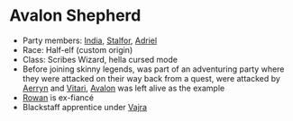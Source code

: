 # Avalon Shepherd
- Party members: [India](PCs/Current/India.md), [Stalfor](PCs/Current/Stalfor.md), [Adriel](Adriel.md) 
- Race: Half-elf (custom origin)
- Class: Scribes Wizard, hella cursed mode
- Before joining skinny legends, was part of an adventuring party where they were attacked on their way back from a quest, were attacked by [Aerryn](Aerryn.md) and [Vitari](PCs/Past/Vitari.md), [Avalon](PCs/Current/Avalon.md) was left alive as the example
- [Rowan](Rowan.md) is ex-fiancé
- Blackstaff apprentice under [Vajra](NPCs/Living/Vajra.md)
